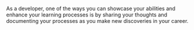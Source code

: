 As a developer, one of the ways you can showcase your abilities and enhance your learning processes is by sharing your thoughts and documenting your processes as you make new discoveries in your career.
